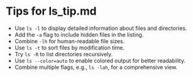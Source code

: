 # Tips for ls_tip.md
- Use `ls -l` to display detailed information about files and directories.
- Add the `-a` flag to include hidden files in the listing.
- Combine `-lh` for human-readable file sizes.
- Use `ls -t` to sort files by modification time.
- Try `ls -R` to list directories recursively.
- Use `ls --color=auto` to enable colored output for better readability.
- Combine multiple flags, e.g., `ls -lah`, for a comprehensive view.